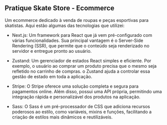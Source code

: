 <h2>Pratique Skate Store - Ecommerce</h2>

Um ecommerce dedicado à venda de roupas e peças esportivas para skatistas. Aqui estão algumas das tecnologias que utilizei:

- Next.js: Um framework para React que já vem pré-configurado com várias funcionalidades. Sua principal vantagem é o Server-Side Rendering (SSR), que permite que o conteúdo seja renderizado no servidor e entregue pronto ao usuário.

- Zustand: Um gerenciador de estados React simples e eficiente. Por exemplo, o usuário ao comprar um produto precisa que o mesmo seja refletido no carrinho de compras. o Zustand ajuda a controlar essa gestão de estado em toda a aplicação.

- Stripe: O Stripe oferece uma solução completa e segura para pagamentos online. Além disso, possui uma API própria, permitindo uma integração rápida e personalizável dos produtos na aplicação.

- Sass: O Sass é um pré-processador de CSS que adiciona recursos poderosos ao estilo, como variáveis, mixins e funções, facilitando a criação de estilos mais dinâmicos e reutilizáveis.

